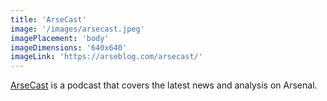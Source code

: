 ```yaml
---
title: 'ArseCast'
image: '/images/arsecast.jpeg'
imagePlacement: 'body'
imageDimensions: '640x640'
imageLink: 'https://arseblog.com/arsecast/'
---
```


[ArseCast](https://arseblog.com/arsecast/) is a podcast that covers the latest news and analysis on Arsenal.
